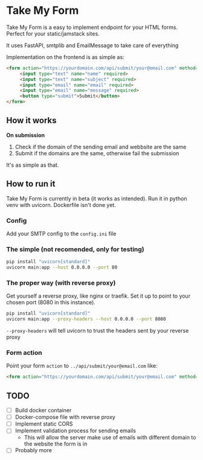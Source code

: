 # Take My Form

Take My Form is a easy to implement endpoint for your HTML forms.
Perfect for your static/jamstack sites.

It uses FastAPI, smtplib and EmailMessage to take care of everything

Implementation on the frontend is as simple as:
```html
<form action="https://yourdomain.com/api/submit/your@email.com" method="POST">
     <input type="text" name="name" required>
     <input type="text" name="subject" required>
     <input type="email" name="email" required>
     <input type="email" name="message" required>
     <button type="submit">Submit</button>
</form> 
```

## How it works
**On submission**
1. Check if the domain of the sending email and webbsite are the same
2. Submit if the domains are the same, otherwise fail the submission

It's as simple as that.


## How to run it
Take My Form is currently in beta (it works as intended).
Run it in python venv with uvicorn. Dockerfile isn't done yet.

### Config
Add your SMTP config to the `config.ini` file

### The simple (not recomended, only for testing)
```bash
pip install "uvicorn[standard]"
uvicorn main:app --host 0.0.0.0 --port 80
```

### The proper way (with reverse proxy)
Get yourself a reverse proxy, like nginx or traefik.
Set it up to point to your chosen port (8080 in this instance).

```bash
pip install "uvicorn[standard]"
uvicorn main:app --proxy-headers --host 0.0.0.0 --port 8080
```

`--proxy-headers` will tell uvicorn to trust the headers sent by your reverse proxy

### Form action
Point your form `action` to `../api/submit/your@email.com` like:
```html
<form action="https://yourdomain.com/api/submit/your@email.com" method="POST">
```




## TODO
- [ ] Build docker container
- [ ] Docker-compose file with reverse proxy
- [ ] Implement static CORS
- [ ] Implement validation process for sending emails
    - This will allow the server make use of emails with different domain to the website the form is in
- [ ] Probably more